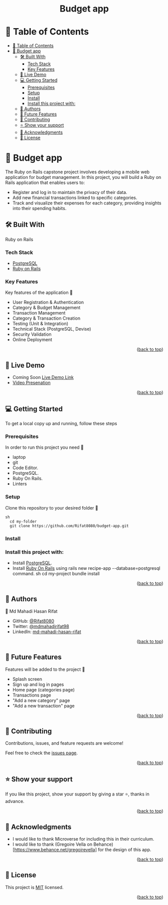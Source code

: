 <a name="readme-top"></a>

<div align="center">

  <h1><b>Budget app</b></h1>

</div>

<!-- TABLE OF CONTENTS -->

# 📗 Table of Contents

- [📗 Table of Contents](#-table-of-contents)
- [📖 Budget app ](#-budget-app-)
  - [🛠 Built With ](#-built-with-)
    - [Tech Stack ](#tech-stack-)
    - [Key Features ](#key-features-)
  - [🚀 Live Demo ](#-live-demo-)
  - [💻 Getting Started ](#-getting-started-)
    - [Prerequisites](#prerequisites)
    - [Setup](#setup)
    - [Install](#install)
    - [Install this project with:](#install-this-project-with)
  - [👥 Authors ](#-authors-)
  - [🔭 Future Features ](#-future-features-)
  - [🤝 Contributing ](#-contributing-)
  - [⭐️ Show your support ](#️-show-your-support-)
  - [🙏 Acknowledgments ](#-acknowledgments-)
  - [📝 License ](#-license-)

<!-- PROJECT DESCRIPTION -->

# 📖 Budget app <a name="about-project"></a>

The Ruby on Rails capstone project involves developing a mobile web application for budget management. In this project, you will build a Ruby on Rails application that enables users to:

- Register and log in to maintain the privacy of their data.
- Add new financial transactions linked to specific categories.
- Track and visualize their expenses for each category, providing insights into their spending habits.

## 🛠 Built With <a name="built-with"></a>
Ruby on Rails

### Tech Stack <a name="tech-stack"></a>

- <a href="https://www.postgresql.org/">PostgreSQL</a>
- <a href="https://rubyonrails.org/">Ruby on Rails</a>

<!-- Features -->

### Key Features <a name="key-features"></a>

Key features of the application 🦖

- User Registration & Authentication
- Category & Budget Management
- Transaction Management
- Category & Transaction Creation
- Testing (Unit & Integration)
- Technical Stack (PostgreSQL, Devise)
- Security Validation
- Online Deployment

<p align="right">(<a href="#readme-top">back to top</a>)</p>

<!-- LIVE DEMO -->

## 🚀 Live Demo <a name="live-demo"></a>

- Coming Soon [Live Demo Link]()
- [Video Presenation](https://www.loom.com/share/0e5036bddc2a40ac8a3ec3413eb09980)

<p align="right">(<a href="#readme-top">back to top</a>)</p>

<!-- GETTING STARTED -->

## 💻 Getting Started <a name="getting-started"></a>

To get a local copy up and running, follow these steps

### Prerequisites

In order to run this project you need 🦖
- laptop
- git
- Code Editor.
- PostgreSQL.
- Ruby On Rails.
- Linters

### Setup

Clone this repository to your desired folder 🦖

```
sh
  cd my-folder
  git clone https://github.com/Rifat8080/budget-app.git
```
### Install

### Install this project with:

- Install <a href="https://www.postgresql.org/">PostgreSQL</a>.
- Install <a href="https://rubyonrails.org/">Ruby On Rails</a> using rails new recipe-app --database=postgresql command.
sh
  cd my-project
  bundle install

<p align="right">(<a href="#readme-top">back to top</a>)</p>

<!-- AUTHORS -->

## 👥 Authors <a name="authors"></a>

👤 Md Mahadi Hasan Rifat

- GitHub: [@Rifat8080](https://github.com/Rifat8080)
- Twitter: [@mdmahadirifat98](https://twitter.com/mdmahadirifat98)
- LinkedIn: [md-mahadi-hasan-rifat](https://www.linkedin.com/in/md-mahadi-hasan-rifat-8b7851265/)
  
<p align="right">(<a href="#readme-top">back to top</a>)</p>

<!-- FUTURE FEATURES -->

## 🔭 Future Features <a name="future-features"></a>

Features will be added to the project 🦖

- Splash screen
- Sign up and log in pages
- Home page (categories page)
- Transactions page
- "Add a new category" page
- "Add a new transaction" page

<p align="right">(<a href="#readme-top">back to top</a>)</p>

<!-- CONTRIBUTING -->

## 🤝 Contributing <a name="contributing"></a>

Contributions, issues, and feature requests are welcome!

Feel free to check the [issues page](https://github.com/Rifat8080/budget-app/issues).

<p align="right">(<a href="#readme-top">back to top</a>)</p>

<!-- SUPPORT -->

## ⭐️ Show your support <a name="support"></a>

If you like  this project, show your support by giving a star ⭐️, thanks in advance.

<p align="right">(<a href="#readme-top">back to top</a>)</p>

<!-- ACKNOWLEDGEMENTS -->

## 🙏 Acknowledgments <a name="acknowledgements"></a>

- I would like to thank  Microverse for including this in their curriculum.
- I would like to thank (Gregoire Vella on Behance)[https://www.behance.net/gregoirevella] for the design of this app.

<p align="right">(<a href="#readme-top">back to top</a>)</p>

<!-- LICENSE -->

## 📝 License <a name="license"></a>

This project is [MIT](https://github.com/Rifat8080/budget-app/blob/features/LICENSE) licensed.

<p align="right">(<a href="#readme-top">back to top</a>)</p>
